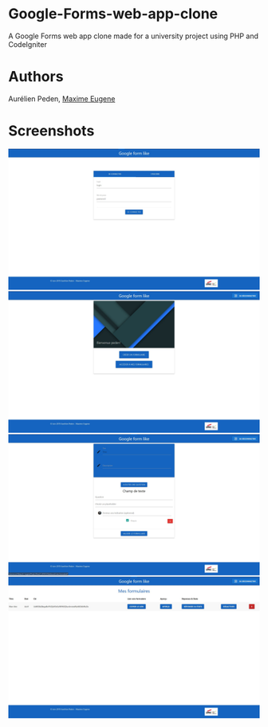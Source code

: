 # Google-Forms-web-app-clone
A Google Forms web app clone made for a university project using PHP and CodeIgniter

# Authors
Aurélien Peden, [Maxime Eugene](https://github.com/maxime-eugene)

# Screenshots
![Landing page](https://github.com/aurelien-peden/Google-Forms-web-app-clone/blob/master/screenshots/web_app_1.jpg)
![Dashboard](https://github.com/aurelien-peden/Google-Forms-web-app-clone/blob/master/screenshots/web_app_2.jpg)
![Form creation](https://github.com/aurelien-peden/Google-Forms-web-app-clone/blob/master/screenshots/web_app_3.jpg)
![My forms](https://github.com/aurelien-peden/Google-Forms-web-app-clone/blob/master/screenshots/web_app_4.jpg)
